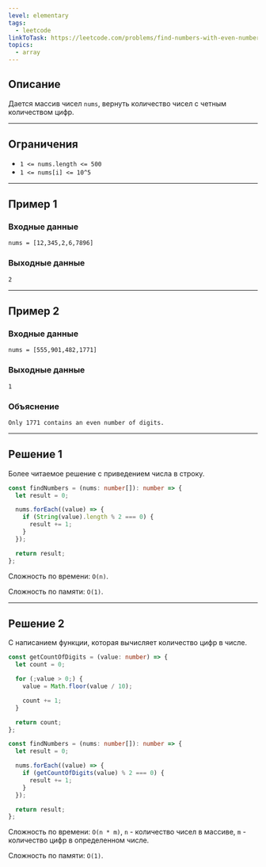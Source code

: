 ```yaml
---
level: elementary
tags:
  - leetcode
linkToTask: https://leetcode.com/problems/find-numbers-with-even-number-of-digits/description/
topics:
  - array
---
```

## Описание

Дается массив чисел `nums`, вернуть количество чисел с четным количеством цифр.

---
## Ограничения

- `1 <= nums.length <= 500`
- `1 <= nums[i] <= 10^5`

---
## Пример 1

### Входные данные

```
nums = [12,345,2,6,7896]
```
### Выходные данные

```
2
```

---
## Пример 2

### Входные данные

```
nums = [555,901,482,1771]
```
### Выходные данные

```
1
```
### Объяснение

```
Only 1771 contains an even number of digits.
```

---
## Решение 1

Более читаемое решение с приведением числа в строку.

```typescript
const findNumbers = (nums: number[]): number => {
  let result = 0;

  nums.forEach((value) => {
    if (String(value).length % 2 === 0) {
      result += 1;
    }
  });

  return result;
};
```

Сложность по времени: `O(n)`.

Сложность по памяти: `O(1)`.

---
## Решение 2

С написанием функции, которая вычисляет количество цифр в числе.

```typescript
const getCountOfDigits = (value: number) => {
  let count = 0;

  for (;value > 0;) {
    value = Math.floor(value / 10);

    count += 1;
  }

  return count;
};

const findNumbers = (nums: number[]): number => {
  let result = 0;

  nums.forEach((value) => {
    if (getCountOfDigits(value) % 2 === 0) {
      result += 1;
    }
  });

  return result;
};
```

Сложность по времени: `O(n * m)`, `n` - количество чисел в массиве, `m` - количество цифр в определенном числе.

Сложность по памяти: `O(1)`.
